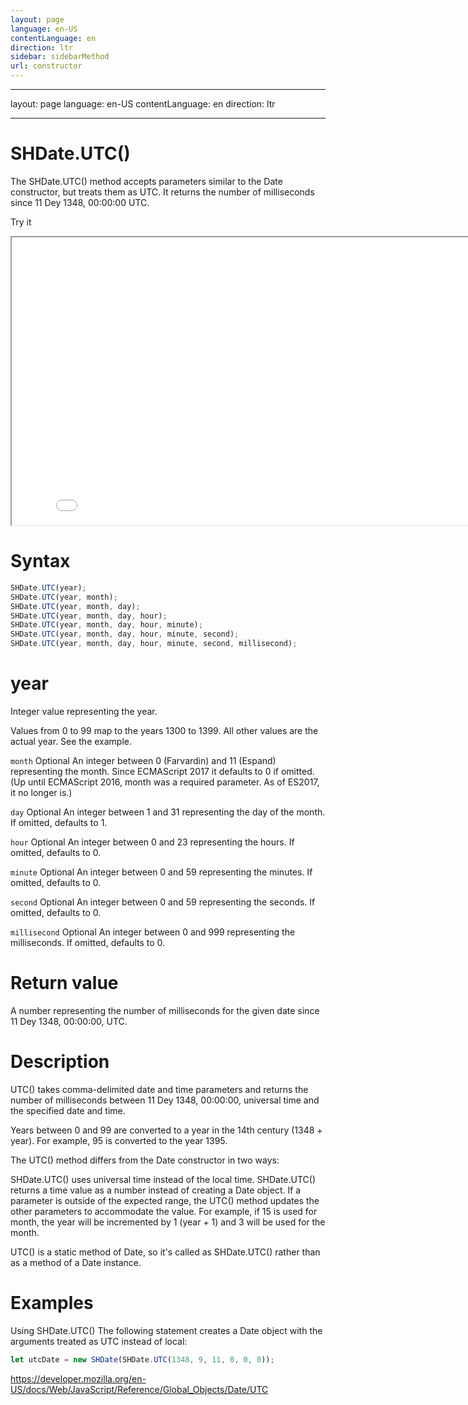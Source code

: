 ```yaml
---
layout: page
language: en-US
contentLanguage: en
direction: ltr
sidebar: sidebarMethod
url: constructor
---
```


---

layout: page
language: en-US
contentLanguage: en
direction: ltr

---

# SHDate.UTC()

The SHDate.UTC() method accepts parameters similar to the Date constructor, but treats them as UTC. It returns the number of milliseconds since 11 Dey 1348, 00:00:00 UTC.

Try it

<iframe style="width: 830px; height: 460px;" src="/SHDateTime-js/examples/live.html?function=UTC" title="MDN Web Docs Interactive Example" loading="lazy"></iframe>
<br/>

# Syntax

```js
SHDate.UTC(year);
SHDate.UTC(year, month);
SHDate.UTC(year, month, day);
SHDate.UTC(year, month, day, hour);
SHDate.UTC(year, month, day, hour, minute);
SHDate.UTC(year, month, day, hour, minute, second);
SHDate.UTC(year, month, day, hour, minute, second, millisecond);
```

# year

Integer value representing the year.

Values from 0 to 99 map to the years 1300 to 1399. All other values are the actual year. See the example.

<code>month</code> Optional
An integer between 0 (Farvardin) and 11 (Espand) representing the month. Since ECMAScript 2017 it defaults to 0 if omitted. (Up until ECMAScript 2016, month was a required parameter. As of ES2017, it no longer is.)

<code>day</code> Optional
An integer between 1 and 31 representing the day of the month. If omitted, defaults to 1.

<code>hour</code> Optional
An integer between 0 and 23 representing the hours. If omitted, defaults to 0.

<code>minute</code> Optional
An integer between 0 and 59 representing the minutes. If omitted, defaults to 0.

<code>second</code> Optional
An integer between 0 and 59 representing the seconds. If omitted, defaults to 0.

<code>millisecond</code> Optional
An integer between 0 and 999 representing the milliseconds. If omitted, defaults to 0.

# Return value

A number representing the number of milliseconds for the given date since 11 Dey 1348, 00:00:00, UTC.

# Description

UTC() takes comma-delimited date and time parameters and returns the number of milliseconds between 11 Dey 1348, 00:00:00, universal time and the specified date and time.

Years between 0 and 99 are converted to a year in the 14th century (1348 + year). For example, 95 is converted to the year 1395.

The UTC() method differs from the Date constructor in two ways:

SHDate.UTC() uses universal time instead of the local time.
SHDate.UTC() returns a time value as a number instead of creating a Date object.
If a parameter is outside of the expected range, the UTC() method updates the other parameters to accommodate the value. For example, if 15 is used for month, the year will be incremented by 1 (year + 1) and 3 will be used for the month.

UTC() is a static method of Date, so it's called as SHDate.UTC() rather than as a method of a Date instance.

# Examples

Using SHDate.UTC()
The following statement creates a Date object with the arguments treated as UTC instead of local:

```js
let utcDate = new SHDate(SHDate.UTC(1348, 9, 11, 0, 0, 0));
```

https://developer.mozilla.org/en-US/docs/Web/JavaScript/Reference/Global_Objects/Date/UTC
